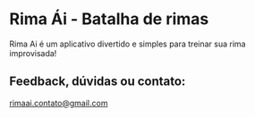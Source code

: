 # Rima Ái - Batalha de rimas

Rima Ai é um aplicativo divertido e simples para treinar sua rima improvisada!

## Feedback, dúvidas ou contato:
rimaai.contato@gmail.com
